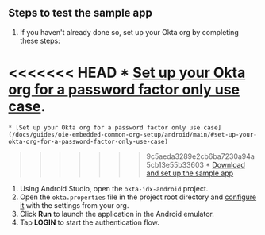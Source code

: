 ## Steps to test the sample app

1. If you haven't already done so, set up your Okta org by completing these steps:

<<<<<<< HEAD
    * [Set up your Okta org for a password factor only use case](/docs/guides/oie-embedded-common-org-setup/aspnet/main/#set-up-your-okta-org-for-a-password-factor-only-use-case).
=======
    * [Set up your Okta org for a password factor only use case](/docs/guides/oie-embedded-common-org-setup/android/main/#set-up-your-okta-org-for-a-password-factor-only-use-case)
>>>>>>> 9c5aeda3289e2cb6ba7230a94a5cb13e55b33603
    * [Download and set up the sample app](/docs/guides/oie-embedded-common-download-setup-app/android/main/)

1. Using Android Studio, open the `okta-idx-android` project.
1. Open the `okta.properties` file in the project root directory and [configure it](/docs/guides/oie-embedded-common-download-setup-app/android/main/#where-to-place-the-configurations) with the settings from your org.
1. Click **Run** to launch the application in the Android emulator.
1. Tap **LOGIN** to start the authentication flow.
